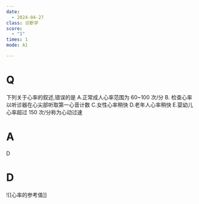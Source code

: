 ```yaml
---
date:
  - 2024-04-27
class: 诊断学
score:
  - "1"
times: 1
mode: A1

---
```



# Q
下列关于心率的叙述,错误的是
A.正常成人心率范围为 60~100 次/分
B. 检查心率以听诊器在心尖部听取第一心音计数
C.女性心率稍快
D.老年人心率稍快
E.婴幼儿心率超过 150 次/分称为心动过速

# A

D



# D
![[心率的参考值]]